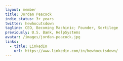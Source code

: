 ```yaml
---
layout: member
title: Jordan Peacock
indie_status: 3+ years
twitter: hewhocutsdown
tagline: CEO, Becoming Machinic; Founder, Sortilege
previously: U.S. Bank, HelpSystems
avatar: /images/jordan-peacock.jpg
links:
  - title: LinkedIn
    url: https://www.linkedin.com/in/hewhocutsdown/
---
```

